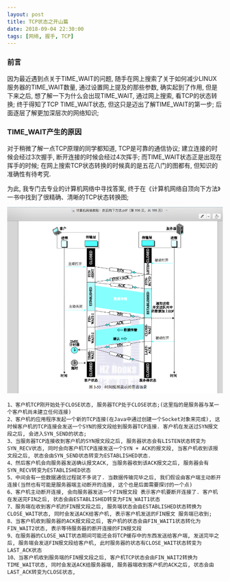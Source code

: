 ```yaml
---
layout: post
title: TCP状态之开山篇
date: 2018-09-04 22:30:00
tags: [网络, 握手, TCP]
---
```


### 前言

因为最近遇到点关于TIME_WAIT的问题, 随手在网上搜索了关于如何减少LINUX 服务器的TIME_WAIT数量, 通过设置网上提及的那些参数, 确实起到了作用, 但是下来之后, 想了解一下为什么会出现TIME_WAIT, 通过网上搜索, 看TCP的状态转换; 终于得知了TCP TIME_WAIT状态, 但这只是迈出了解TIME_WAIT的第一步; 后面逐层了解更加深层次的网络知识;


### TIME_WAIT产生的原因

对于稍微了解一点TCP原理的同学都知道, TCP是可靠的通信协议; 建立连接的时候会经过3次握手, 断开连接的时候会经过4次挥手; 而TIME_WAIT状态正是出现在挥手的时候; 在网上搜索TCP状态转换的时候真的是五花八门的图都有, 但知识的准确性有待考究.

为此, 我专门去专业的计算机网络中寻找答案, 终于在《计算机网络自顶向下方法》一书中找到了很精确、清晰的TCP状态转换图;

![TCP各端状态转换图](/assets/images/2018-09-06-tcp_state_transfer.png)

```text
1、客户机TCP刚开始处于CLOSE状态, 服务器TCP处于CLOSE状态;(这里指的是服务器与某一个客户机尚未建立任何连接)
2、客户机的应用程序发起一个新的TCP连接(在Java中通过创建一个Socket对象来完成), 这时候客户机的TCP连接会发送一个SYN的报文段给到服务器TCP连接. 客户机在发送过SYN报文段之后, 会进入SYN_SEND的状态; 
3、当服务器TCP连接收到客户机的SYN报文段之后, 服务器状态会有LISTEN状态转变为SYN_RECV状态, 同时会向客户机TCP连接发送一个SYN + ACK的报文段, 当客户机收到该报文段之后, 状态会由SYN_SEND状态转变为ESTABLISHED状态. 
4、然后客户机会向服务器发送确认报文ACK, 当服务器收到该ACK报文之后, 服务器会有SYN_RECV转变为ESTABLISHED状态
5、中间会有一些数据通信过程就不多说了. 当数据传输完毕之后, 我们假设由客户端主动断开连接(当然也有可能是服务器端主动断开的连接, 这个也是后面需要探讨的一个点)
6、客户机主动断开连接, 会向服务器发送一个FIN报文段 表示客户机要断开连接了. 客户机在发送完FIN之后, 状态会由ESTABLISHED转变为FIN_WAIT1状态
7、服务端在收到客户机的FIN报文段之后, 服务端状态会由ESTABLISHED状态转换为CLOSE_WAIT状态, 同时会发送ACK给客户机, 表示客户机发送的FIN报文 服务端已收到; 
8、当客户机收到服务器的ACK报文段之后, 客户机的状态会由FIN_WAIT1状态转化为FIN_WAIT2状态, 表示等待服务器的断开连接的FIN报文段
9、在服务器的CLOSE_WAIT状态期间可能还会将TCP缓存中的东西发送给客户端, 发送完毕之后, 服务端会发送FIN报文段给客户机, 此时服务器的状态有CLOSE_WAIT状态转变为LAST_ACK状态
10、当客户机收到服务端的FIN报文段之后, 客户机TCP状态会由FIN_WAIT2转换为TIME_WAIT状态, 同时会发送ACK给服务器端, 服务器端收到客户机的ACK之后, 状态会由LAST_ACK转变为CLOSE状态,
```
